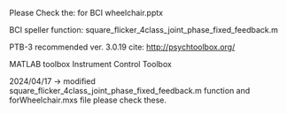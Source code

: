 Please Check the: for BCI wheelchair.pptx

BCI speller function: 
square_flicker_4class_joint_phase_fixed_feedback.m 

PTB-3 
recommended ver. 3.0.19
cite: http://psychtoolbox.org/

MATLAB toolbox
Instrument Control Toolbox

2024/04/17
-> modified square_flicker_4class_joint_phase_fixed_feedback.m function and forWheelchair.mxs file please check these.
